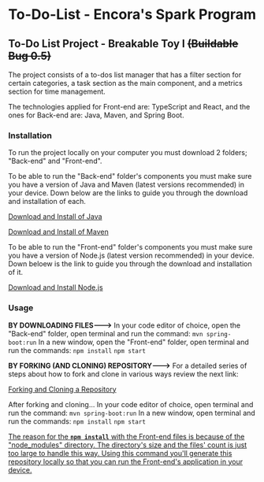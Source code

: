 # To-Do-List - Encora's Spark Program


## To-Do List Project - Breakable Toy I ~~(Buildable Bug 0.5)~~
The project consists of a to-dos list manager that has a filter section for certain categories, a task section as the main component, and a metrics section for time management.

The technologies applied for Front-end are: TypeScript and React,
and the ones for Back-end are: Java, Maven, and Spring Boot.


### Installation
To run the project locally on your computer you must download 2 folders; "Back-end" and "Front-end".

To be able to run the "Back-end" folder's components you must make sure you have a version of Java and Maven (latest versions recommended) in your device.
Down below are the links to guide you through the download and installation of each.

[Download and Install of Java](https://www.java.com/en/download/help/download_options.html)

[Download and Install of Maven](https://maven.apache.org/download.cgi)

To be able to run the "Front-end" folder's components you must make sure you have a version of Node.js (latest version recommended) in your device.
Down beloew is the link to guide you through the download and installation of it.

[Download and Install Node.js](https://nodejs.org/en/download/package-manager)


### Usage
**BY DOWNLOADING FILES--->**
In your code editor of choice, open the "Back-end" folder, open terminal and run the command:
```mvn spring-boot:run```
In a new window, open the "Front-end" folder, open terminal and run the commands:
```npm install```
```npm start```

**BY FORKING (AND CLONING) REPOSITORY--->**
For a detailed series of steps about how to fork and clone in various ways review the next link:

[Forking and Cloning a Repository](https://docs.github.com/es/pull-requests/collaborating-with-pull-requests/working-with-forks/fork-a-repo#)

After forking and cloning...
In your code editor of choice, open terminal and run the command:
```mvn spring-boot:run```
In a new window, open terminal and run the commands:
```npm install```
```npm start```

<ins>The reason for the **```npm install```** with the Front-end files is because of the "node_modules" directory. The directory's size and the files' count is just too large to handle this way. Using this command you'll generate this repository locally so that you can run the Front-end's application in your device.</ins>

